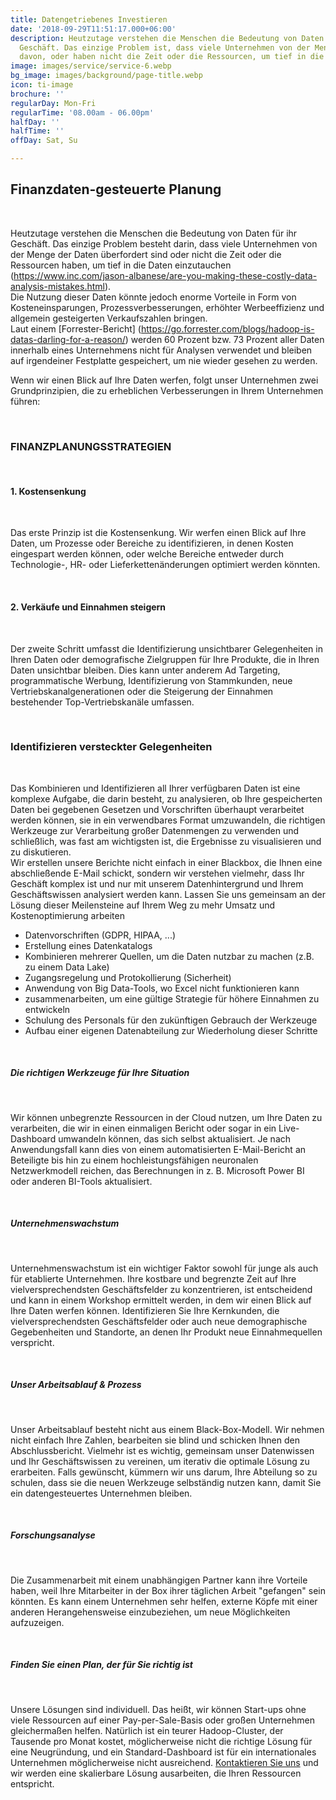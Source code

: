 ```yaml
---
title: Datengetriebenes Investieren
date: '2018-09-29T11:51:17.000+06:00'
description: Heutzutage verstehen die Menschen die Bedeutung von Daten für ihre
  Geschäft. Das einzige Problem ist, dass viele Unternehmen von der Menge der
  davon, oder haben nicht die Zeit oder die Ressourcen, um tief in die Daten einzutauchen.
image: images/service/service-6.webp
bg_image: images/background/page-title.webp
icon: ti-image
brochure: ''
regularDay: Mon-Fri
regularTime: '08.00am - 06.00pm'
halfDay: ''
halfTime: ''
offDay: Sat, Su

---
```

## Finanzdaten-gesteuerte Planung

<br>

Heutzutage verstehen die Menschen die Bedeutung von Daten für ihr Geschäft. Das einzige Problem besteht darin, dass viele Unternehmen von der Menge der Daten überfordert sind oder nicht die Zeit oder die Ressourcen haben, um tief in die Daten einzutauchen (https://www.inc.com/jason-albanese/are-you-making-these-costly-data-analysis-mistakes.html).  
Die Nutzung dieser Daten könnte jedoch enorme Vorteile in Form von Kosteneinsparungen, Prozessverbesserungen, erhöhter Werbeeffizienz und allgemein gesteigerten Verkaufszahlen bringen.  
Laut einem [Forrester-Bericht] (https://go.forrester.com/blogs/hadoop-is-datas-darling-for-a-reason/) werden 60 Prozent bzw. 73 Prozent aller Daten innerhalb eines Unternehmens nicht für Analysen verwendet und bleiben auf irgendeiner Festplatte gespeichert, um nie wieder gesehen zu werden.

Wenn wir einen Blick auf Ihre Daten werfen, folgt unser Unternehmen zwei Grundprinzipien, die zu erheblichen Verbesserungen in Ihrem Unternehmen führen:

<br>

### FINANZPLANUNGSSTRATEGIEN

<br>

#### 1. Kostensenkung

<br>

Das erste Prinzip ist die Kostensenkung. Wir werfen einen Blick auf Ihre Daten, um Prozesse oder Bereiche zu identifizieren, in denen Kosten eingespart werden können, oder welche Bereiche entweder durch Technologie-, HR- oder Lieferkettenänderungen optimiert werden könnten.

<br>

#### 2. Verkäufe und Einnahmen steigern

<br>

Der zweite Schritt umfasst die Identifizierung unsichtbarer Gelegenheiten in Ihren Daten oder demografische Zielgruppen für Ihre Produkte, die in Ihren Daten unsichtbar bleiben. Dies kann unter anderem Ad Targeting, programmatische Werbung, Identifizierung von Stammkunden, neue Vertriebskanalgenerationen oder die Steigerung der Einnahmen bestehender Top-Vertriebskanäle umfassen.

<br>

### Identifizieren versteckter Gelegenheiten

<br>

Das Kombinieren und Identifizieren all Ihrer verfügbaren Daten ist eine komplexe Aufgabe, die darin besteht, zu analysieren, ob Ihre gespeicherten Daten bei gegebenen Gesetzen und Vorschriften überhaupt verarbeitet werden können, sie in ein verwendbares Format umzuwandeln, die richtigen Werkzeuge zur Verarbeitung großer Datenmengen zu verwenden und schließlich, was fast am wichtigsten ist, die Ergebnisse zu visualisieren und zu diskutieren.  
Wir erstellen unsere Berichte nicht einfach in einer Blackbox, die Ihnen eine abschließende E-Mail schickt, sondern wir verstehen vielmehr, dass Ihr Geschäft komplex ist und nur mit unserem Datenhintergrund und Ihrem Geschäftswissen analysiert werden kann. Lassen Sie uns gemeinsam an der Lösung dieser Meilensteine auf Ihrem Weg zu mehr Umsatz und Kostenoptimierung arbeiten

* Datenvorschriften (GDPR, HIPAA, ...)
* Erstellung eines Datenkatalogs
* Kombinieren mehrerer Quellen, um die Daten nutzbar zu machen (z.B. zu einem Data Lake)
* Zugangsregelung und Protokollierung (Sicherheit)
* Anwendung von Big Data-Tools, wo Excel nicht funktionieren kann
* zusammenarbeiten, um eine gültige Strategie für höhere Einnahmen zu entwickeln
* Schulung des Personals für den zukünftigen Gebrauch der Werkzeuge
* Aufbau einer eigenen Datenabteilung zur Wiederholung dieser Schritte

<br>

##### Die richtigen Werkzeuge für Ihre Situation

<br>

Wir können unbegrenzte Ressourcen in der Cloud nutzen, um Ihre Daten zu verarbeiten, die wir in einen einmaligen Bericht oder sogar in ein Live-Dashboard umwandeln können, das sich selbst aktualisiert. Je nach Anwendungsfall kann dies von einem automatisierten E-Mail-Bericht an Beteiligte bis hin zu einem hochleistungsfähigen neuronalen Netzwerkmodell reichen, das Berechnungen in z. B. Microsoft Power BI oder anderen BI-Tools aktualisiert.

<br>

##### Unternehmenswachstum

<br>

Unternehmenswachstum ist ein wichtiger Faktor sowohl für junge als auch für etablierte Unternehmen. Ihre kostbare und begrenzte Zeit auf Ihre vielversprechendsten Geschäftsfelder zu konzentrieren, ist entscheidend und kann in einem Workshop ermittelt werden, in dem wir einen Blick auf Ihre Daten werfen können. Identifizieren Sie Ihre Kernkunden, die vielversprechendsten Geschäftsfelder oder auch neue demographische Gegebenheiten und Standorte, an denen Ihr Produkt neue Einnahmequellen verspricht.

<br>

##### Unser Arbeitsablauf & Prozess

<br>

Unser Arbeitsablauf besteht nicht aus einem Black-Box-Modell. Wir nehmen nicht einfach Ihre Zahlen, bearbeiten sie blind und schicken Ihnen den Abschlussbericht. Vielmehr ist es wichtig, gemeinsam unser Datenwissen und Ihr Geschäftswissen zu vereinen, um iterativ die optimale Lösung zu erarbeiten. Falls gewünscht, kümmern wir uns darum, Ihre Abteilung so zu schulen, dass sie die neuen Werkzeuge selbständig nutzen kann, damit Sie ein datengesteuertes Unternehmen bleiben.

<br>

##### Forschungsanalyse

<br>

Die Zusammenarbeit mit einem unabhängigen Partner kann ihre Vorteile haben, weil Ihre Mitarbeiter in der Box ihrer täglichen Arbeit "gefangen" sein könnten. Es kann einem Unternehmen sehr helfen, externe Köpfe mit einer anderen Herangehensweise einzubeziehen, um neue Möglichkeiten aufzuzeigen.

<br>

##### Finden Sie einen Plan, der für Sie richtig ist

<br>

Unsere Lösungen sind individuell. Das heißt, wir können Start-ups ohne viele Ressourcen auf einer Pay-per-Sale-Basis oder großen Unternehmen gleichermaßen helfen. Natürlich ist ein teurer Hadoop-Cluster, der Tausende pro Monat kostet, möglicherweise nicht die richtige Lösung für eine Neugründung, und ein Standard-Dashboard ist für ein internationales Unternehmen möglicherweise nicht ausreichend. [Kontaktieren Sie uns](/de/contact/) und wir werden eine skalierbare Lösung ausarbeiten, die Ihren Ressourcen entspricht.
